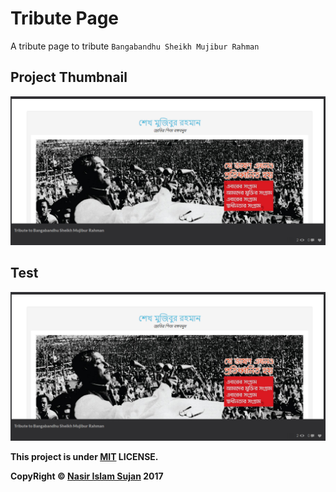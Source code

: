 # Tribute Page
A tribute page to tribute `Bangabandhu Sheikh Mujibur Rahman`

## Project Thumbnail 
<a href="https://codepen.io/78526Nasir/full/dzOEPZ/" target="_blank"> 
  <img src="https://github.com/78526Nasir/Tribute-Page/blob/master/images/showcase.png" alt="A tribute to Bangabandhu Sheikh Mujibur Rahman"/>
</a>




## Test
![showcase](https://github.com/78526Nasir/Tribute-Page/blob/master/images/showcase.png)

**This project is under <a href="https://github.com/78526Nasir/Tribute-Page/blob/master/LICENSE.md" target="_blank">MIT</a> LICENSE.**


**CopyRight &copy; <a href="https://github.com/78526Nasir" target="_blank">Nasir Islam Sujan</a> 2017**
